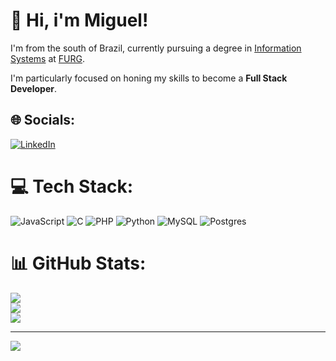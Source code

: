 # 👋 Hi, i'm Miguel!

I'm from the south of Brazil, currently pursuing a degree in  [Information Systems](http://www.si.c3.furg.br/) at [FURG](https://www.furg.br/en/carreiros-campus).
 
I'm particularly focused on honing my skills to become a **Full Stack Developer**.


## 🌐 Socials:
[![LinkedIn](https://img.shields.io/badge/LinkedIn-%230077B5.svg?logo=linkedin&logoColor=white)](https://www.linkedin.com/in/miguel-medina-1a0b641a0/) 

# 💻 Tech Stack:
![JavaScript](https://img.shields.io/badge/javascript-%23323330.svg?style=for-the-badge&logo=javascript&logoColor=%23F7DF1E) ![C](https://img.shields.io/badge/c-%2300599C.svg?style=for-the-badge&logo=c&logoColor=white) ![PHP](https://img.shields.io/badge/php-%23777BB4.svg?style=for-the-badge&logo=php&logoColor=white) ![Python](https://img.shields.io/badge/python-3670A0?style=for-the-badge&logo=python&logoColor=ffdd54) ![MySQL](https://img.shields.io/badge/mysql-4479A1.svg?style=for-the-badge&logo=mysql&logoColor=white) ![Postgres](https://img.shields.io/badge/postgres-%23316192.svg?style=for-the-badge&logo=postgresql&logoColor=white)
# 📊 GitHub Stats:
![](https://github-readme-stats.vercel.app/api?username=miguelMedinaCastro&theme=dark&hide_border=false&include_all_commits=false&count_private=false)<br/>
![](https://github-readme-streak-stats.herokuapp.com/?user=miguelMedinaCastro&theme=dark&hide_border=false)<br/>
![](https://github-readme-stats.vercel.app/api/top-langs/?username=miguelMedinaCastro&theme=dark&hide_border=false&include_all_commits=false&count_private=false&layout=compact)

---
[![](https://visitcount.itsvg.in/api?id=miguelMedinaCastro&icon=0&color=0)](https://visitcount.itsvg.in)
